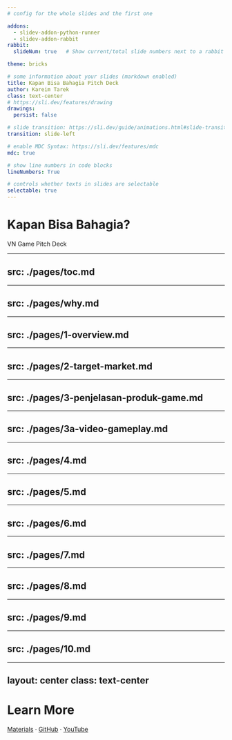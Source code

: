 ```yaml
---
# config for the whole slides and the first one

addons:
  - slidev-addon-python-runner
  - slidev-addon-rabbit
rabbit:
  slideNum: true   # Show current/total slide numbers next to a rabbit icon

theme: bricks

# some information about your slides (markdown enabled)
title: Kapan Bisa Bahagia Pitch Deck
author: Kareim Tarek
class: text-center
# https://sli.dev/features/drawing
drawings:
  persist: false

# slide transition: https://sli.dev/guide/animations.html#slide-transitions
transition: slide-left

# enable MDC Syntax: https://sli.dev/features/mdc
mdc: true

# show line numbers in code blocks
lineNumbers: True

# controls whether texts in slides are selectable
selectable: true
---
```


# Kapan Bisa Bahagia? 

VN Game Pitch Deck

<!-- <div class="abs-br m-6 text-xl"> -->
<!--   <a href="https://www.youtube.com/@KareemKreates" target="_blank" class="slidev-icon-btn"> -->
<!--     <carbon:logo-youtube /> -->
<!--   </a> -->
<!--   <a href="https://github.com/KareimGazer" target="_blank" class="slidev-icon-btn"> -->
<!--     <carbon:logo-github /> -->
<!--   </a> -->
<!--     <a href="https://x.com/KareimGazer" target="_blank" class="slidev-icon-btn"> -->
<!--     <carbon:logo-x /> -->
<!--   </a> -->
<!-- </div> -->

<!--
The last comment block of each slide will be treated as slide notes. It will be visible and editable in Presenter Mode along with the slide. [Read more in the docs](https://sli.dev/guide/syntax.html#notes)
-->

---
src: ./pages/toc.md
---

---
src: ./pages/why.md
---

---
src: ./pages/1-overview.md
---

---
src: ./pages/2-target-market.md
---

---
src: ./pages/3-penjelasan-produk-game.md
---

---
src: ./pages/3a-video-gameplay.md
---

---
src: ./pages/4.md
---

---
src: ./pages/5.md
---

---
src: ./pages/6.md
---

---
src: ./pages/7.md
---

---
src: ./pages/8.md
---

---
src: ./pages/9.md
---

---
src: ./pages/10.md
---

---
layout: center
class: text-center
---

# Learn More

[Materials](https://sli.dev) · [GitHub](https://github.com/KareimGazer) · [YouTube](https://www.youtube.com/@KareemKreates)

<PoweredBySlidev mt-10 />
